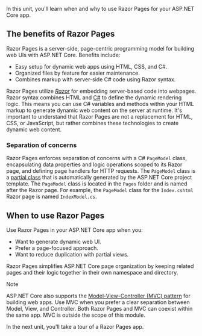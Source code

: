 In this unit, you'll learn when and why to use Razor Pages for your ASP.NET Core app.

## The benefits of Razor Pages

Razor Pages is a server-side, page-centric programming model for building web UIs with ASP.NET Core. Benefits include:

* Easy setup for dynamic web apps using HTML, CSS, and C#.
* Organized files by feature for easier maintenance.
* Combines markup with server-side C# code using Razor syntax.

Razor Pages utilize *[Razor](/aspnet/core/mvc/views/razor)* for embedding server-based code into webpages. Razor syntax combines HTML and [C#](https://dotnet.microsoft.com/languages/csharp) to define the dynamic rendering logic. This means you can use C# variables and methods within your HTML markup to generate dynamic web content on the server at runtime. It's important to understand that Razor Pages are not a replacement for HTML, CSS, or JavaScript, but rather combines these technologies to create dynamic web content.

### Separation of concerns

Razor Pages enforces separation of concerns with a C# `PageModel` class, encapsulating data properties and logic operations scoped to its Razor page, and defining page handlers for HTTP requests. The `PageModel` class is a [partial class](/dotnet/csharp/programming-guide/classes-and-structs/partial-classes-and-methods) that is automatically generated by the ASP.NET Core project template. The `PageModel` class is located in the `Pages` folder and is named after the Razor page. For example, the `PageModel` class for the `Index.cshtml` Razor page is named `IndexModel.cs`.

## When to use Razor Pages

Use Razor Pages in your ASP.NET Core app when you:

* Want to generate dynamic web UI.
* Prefer a page-focused approach.
* Want to reduce duplication with partial views.

Razor Pages simplifies ASP.NET Core page organization by keeping related pages and their logic together in their own namespace and directory.

> [!NOTE]
> ASP.NET Core also supports the [Model-View-Controller (MVC) pattern](/aspnet/core/mvc/overview) for building web apps. Use MVC when you prefer a clear separation between Model, View, and Controller. Both Razor Pages and MVC can coexist within the same app. MVC is outside the scope of this module.

In the next unit, you'll take a tour of a Razor Pages app.

